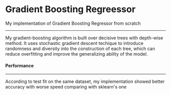 # Gradient Boosting Regreessor
My implementation of Gradient Boosting Regressor from scratch

---

My gradient-boosting algorithm is built over decisive trees with depth-wise method. It uses stochastic gradient descent techique to introduce randomness and diversity into the construction of each tree, which can reduce overfitting and improve the generalizing ability of the model.

#### Performance

---

According to test fit on the same dataset, my implementation showed better accuracy with worse speed comparing with sklearn's one
